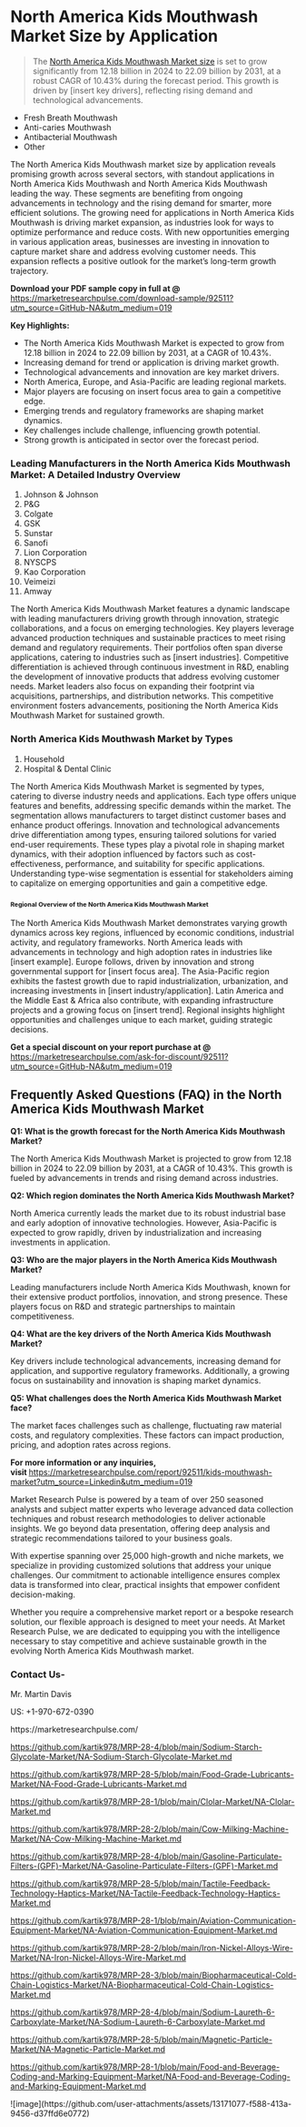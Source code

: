 <h1>North America Kids Mouthwash Market&nbsp;Size by Application</h1><blockquote><p>The <a href="https://marketresearchpulse.com/download-sample/92511?utm_source=GitHub-NA&amp;utm_medium=019">North America Kids Mouthwash Market size</a> is set to grow significantly from 12.18 billion in 2024 to 22.09 billion by 2031, at a robust CAGR of 10.43% during the forecast period. This growth is driven by [insert key drivers], reflecting rising demand and technological advancements.</p></blockquote><ul><li>Fresh Breath Mouthwash<li> Anti-caries Mouthwash<li> Antibacterial Mouthwash<li> Other</li></ul><p>The North America Kids Mouthwash market size by application reveals promising growth across several sectors, with standout applications in North America Kids Mouthwash and North America Kids Mouthwash leading the way. These segments are benefiting from ongoing advancements in technology and the rising demand for smarter, more efficient solutions. The growing need for applications in North America Kids Mouthwash is driving market expansion, as industries look for ways to optimize performance and reduce costs. With new opportunities emerging in various application areas, businesses are investing in innovation to capture market share and address evolving customer needs. This expansion reflects a positive outlook for the market’s long-term growth trajectory.</p><p><strong>Download your PDF sample copy in full at @ </strong><a href="https://marketresearchpulse.com/download-sample/92511?utm_source=GitHub-NA&amp;utm_medium=019">https://marketresearchpulse.com/download-sample/92511?utm_source=GitHub-NA&amp;utm_medium=019</a></p><p><strong>Key Highlights: </strong></p><ul><li>The North America Kids Mouthwash Market is expected to grow from 12.18 billion in 2024 to 22.09 billion by 2031, at a CAGR of 10.43%.</li><li>Increasing demand for trend or application is driving market growth.</li><li>Technological advancements and innovation are key market drivers.</li><li>North America, Europe, and Asia-Pacific are leading regional markets.</li><li>Major players are focusing on insert focus area to gain a competitive edge.</li><li>Emerging trends and regulatory frameworks are shaping market dynamics.</li><li>Key challenges include challenge, influencing growth potential.</li><li>Strong growth is anticipated in sector over the forecast period.</li></ul><h3>Leading Manufacturers in the North America Kids Mouthwash Market: A Detailed Industry Overview</h3><ol><li>Johnson & Johnson</li><li>P&G</li><li>Colgate</li><li>GSK</li><li>Sunstar</li><li>Sanofi</li><li>Lion Corporation</li><li>NYSCPS</li><li>Kao Corporation</li><li>Veimeizi</li><li>Amway</li></ol><div class="flex max-w-full flex-col flex-grow"><div class="min-h-8 text-message flex w-full flex-col items-end gap-2 whitespace-normal break-words [.text-message+&amp;]:mt-5" dir="auto" data-message-author-role="assistant" data-message-id="fd8432e4-4910-450d-b182-61b7bfb0a01f" data-message-model-slug="gpt-4o"><div class="flex w-full flex-col gap-1 empty:hidden first:pt-[3px]"><div class="markdown prose w-full break-words dark:prose-invert light"><p>The North America Kids Mouthwash Market features a dynamic landscape with leading manufacturers driving growth through innovation, strategic collaborations, and a focus on emerging technologies. Key players leverage advanced production techniques and sustainable practices to meet rising demand and regulatory requirements. Their portfolios often span diverse applications, catering to industries such as [insert industries]. Competitive differentiation is achieved through continuous investment in R&amp;D, enabling the development of innovative products that address evolving customer needs. Market leaders also focus on expanding their footprint via acquisitions, partnerships, and distribution networks. This competitive environment fosters advancements, positioning the North America Kids Mouthwash Market for sustained growth.</p></div></div></div></div><h3>North America Kids Mouthwash Market by Types</h3><ol><li>Household<li> Hospital & Dental Clinic</li></ol><div class="flex max-w-full flex-col flex-grow"><div class="min-h-8 text-message flex w-full flex-col items-end gap-2 whitespace-normal break-words [.text-message+&amp;]:mt-5" dir="auto" data-message-author-role="assistant" data-message-id="084470be-0bb7-4664-bddf-5156b4f41249" data-message-model-slug="gpt-4o-mini"><div class="flex w-full flex-col gap-1 empty:hidden first:pt-[3px]"><div class="markdown prose w-full break-words dark:prose-invert light"><p>The North America Kids Mouthwash Market is segmented by types, catering to diverse industry needs and applications. Each type offers unique features and benefits, addressing specific demands within the market. The segmentation allows manufacturers to target distinct customer bases and enhance product offerings. Innovation and technological advancements drive differentiation among types, ensuring tailored solutions for varied end-user requirements. These types play a pivotal role in shaping market dynamics, with their adoption influenced by factors such as cost-effectiveness, performance, and suitability for specific applications. Understanding type-wise segmentation is essential for stakeholders aiming to capitalize on emerging opportunities and gain a competitive edge.</p></div></div></div></div><h3><span style="font-size: 11px;">Regional Overview of the North America Kids Mouthwash Market</span></h3><div class="flex max-w-full flex-col flex-grow"><div class="min-h-8 text-message flex w-full flex-col items-end gap-2 whitespace-normal break-words [.text-message+&amp;]:mt-5" dir="auto" data-message-author-role="assistant" data-message-id="e9038762-ce64-4e30-91c9-9bd413514231" data-message-model-slug="gpt-4o-mini"><div class="flex w-full flex-col gap-1 empty:hidden first:pt-[3px]"><div class="markdown prose w-full break-words dark:prose-invert light"><p>The North America Kids Mouthwash Market demonstrates varying growth dynamics across key regions, influenced by economic conditions, industrial activity, and regulatory frameworks. North America leads with advancements in technology and high adoption rates in industries like [insert example]. Europe follows, driven by innovation and strong governmental support for [insert focus area]. The Asia-Pacific region exhibits the fastest growth due to rapid industrialization, urbanization, and increasing investments in [insert industry/application]. Latin America and the Middle East &amp; Africa also contribute, with expanding infrastructure projects and a growing focus on [insert trend]. Regional insights highlight opportunities and challenges unique to each market, guiding strategic decisions.</p></div></div></div></div><p><strong>Get a special discount on your report purchase at @ </strong><a href="https://marketresearchpulse.com/ask-for-discount/92511?utm_source=GitHub-NA&amp;utm_medium=019">https://marketresearchpulse.com/ask-for-discount/92511?utm_source=GitHub-NA&amp;utm_medium=019</a></p><h2>Frequently Asked Questions (FAQ) in the North America Kids Mouthwash Market</h2><p><strong>Q1: What is the growth forecast for the North America Kids Mouthwash Market?</strong></p><p>The North America Kids Mouthwash Market is projected to grow from 12.18 billion in 2024 to 22.09 billion by 2031, at a CAGR of 10.43%. This growth is fueled by advancements in trends and rising demand across industries.</p><p><strong>Q2: Which region dominates the North America Kids Mouthwash Market?</strong></p><p>North America currently leads the market due to its robust industrial base and early adoption of innovative technologies. However, Asia-Pacific is expected to grow rapidly, driven by industrialization and increasing investments in application.</p><p><strong>Q3: Who are the major players in the North America Kids Mouthwash Market?</strong></p><p>Leading manufacturers include North America Kids Mouthwash, known for their extensive product portfolios, innovation, and strong presence. These players focus on R&amp;D and strategic partnerships to maintain competitiveness.</p><p><strong>Q4: What are the key drivers of the North America Kids Mouthwash Market?</strong></p><p>Key drivers include technological advancements, increasing demand for application, and supportive regulatory frameworks. Additionally, a growing focus on sustainability and innovation is shaping market dynamics.</p><p><strong>Q5: What challenges does the North America Kids Mouthwash Market face?</strong></p><p>The market faces challenges such as challenge, fluctuating raw material costs, and regulatory complexities. These factors can impact production, pricing, and adoption rates across regions.</p><p><strong>For more information or any inquiries, visit&nbsp;</strong><a href="https://marketresearchpulse.com/report/92511/kids-mouthwash-market?utm_source=Linkedin&utm_medium=019">https://marketresearchpulse.com/report/92511/kids-mouthwash-market?utm_source=Linkedin&utm_medium=019</a></p><p>Market Research Pulse is powered by a team of over 250 seasoned analysts and subject matter experts who leverage advanced data collection techniques and robust research methodologies to deliver actionable insights. We go beyond data presentation, offering deep analysis and strategic recommendations tailored to your business goals.</p><p>With expertise spanning over 25,000 high-growth and niche markets, we specialize in providing customized solutions that address your unique challenges. Our commitment to actionable intelligence ensures complex data is transformed into clear, practical insights that empower confident decision-making.</p><p>Whether you require a comprehensive market report or a bespoke research solution, our flexible approach is designed to meet your needs. At Market Research Pulse, we are dedicated to equipping you with the intelligence necessary to stay competitive and achieve sustainable growth in the evolving North America Kids Mouthwash market.</p><h3><strong>Contact Us-</strong></h3><p>Mr. Martin Davis</p><p>US: +1-970-672-0390</p><p>https://marketresearchpulse.com/</p><p><a href="https://github.com/kartik978/MRP-28-4/blob/main/Sodium-Starch-Glycolate-Market/NA-Sodium-Starch-Glycolate-Market.md">https://github.com/kartik978/MRP-28-4/blob/main/Sodium-Starch-Glycolate-Market/NA-Sodium-Starch-Glycolate-Market.md</a></p><p><a href="https://github.com/kartik978/MRP-28-5/blob/main/Food-Grade-Lubricants-Market/NA-Food-Grade-Lubricants-Market.md">https://github.com/kartik978/MRP-28-5/blob/main/Food-Grade-Lubricants-Market/NA-Food-Grade-Lubricants-Market.md</a></p><p><a href="https://github.com/kartik978/MRP-28-1/blob/main/Clolar-Market/NA-Clolar-Market.md">https://github.com/kartik978/MRP-28-1/blob/main/Clolar-Market/NA-Clolar-Market.md</a></p><p><a href="https://github.com/kartik978/MRP-28-2/blob/main/Cow-Milking-Machine-Market/NA-Cow-Milking-Machine-Market.md">https://github.com/kartik978/MRP-28-2/blob/main/Cow-Milking-Machine-Market/NA-Cow-Milking-Machine-Market.md</a></p><p><a href="https://github.com/kartik978/MRP-28-4/blob/main/Gasoline-Particulate-Filters-(GPF)-Market/NA-Gasoline-Particulate-Filters-(GPF)-Market.md">https://github.com/kartik978/MRP-28-4/blob/main/Gasoline-Particulate-Filters-(GPF)-Market/NA-Gasoline-Particulate-Filters-(GPF)-Market.md</a></p><p><a href="https://github.com/kartik978/MRP-28-5/blob/main/Tactile-Feedback-Technology-Haptics-Market/NA-Tactile-Feedback-Technology-Haptics-Market.md">https://github.com/kartik978/MRP-28-5/blob/main/Tactile-Feedback-Technology-Haptics-Market/NA-Tactile-Feedback-Technology-Haptics-Market.md</a></p><p><a href="https://github.com/kartik978/MRP-28-1/blob/main/Aviation-Communication-Equipment-Market/NA-Aviation-Communication-Equipment-Market.md">https://github.com/kartik978/MRP-28-1/blob/main/Aviation-Communication-Equipment-Market/NA-Aviation-Communication-Equipment-Market.md</a></p><p><a href="https://github.com/kartik978/MRP-28-2/blob/main/Iron-Nickel-Alloys-Wire-Market/NA-Iron-Nickel-Alloys-Wire-Market.md">https://github.com/kartik978/MRP-28-2/blob/main/Iron-Nickel-Alloys-Wire-Market/NA-Iron-Nickel-Alloys-Wire-Market.md</a></p><p><a href="https://github.com/kartik978/MRP-28-3/blob/main/Biopharmaceutical-Cold-Chain-Logistics-Market/NA-Biopharmaceutical-Cold-Chain-Logistics-Market.md">https://github.com/kartik978/MRP-28-3/blob/main/Biopharmaceutical-Cold-Chain-Logistics-Market/NA-Biopharmaceutical-Cold-Chain-Logistics-Market.md</a></p><p><a href="https://github.com/kartik978/MRP-28-4/blob/main/Sodium-Laureth-6-Carboxylate-Market/NA-Sodium-Laureth-6-Carboxylate-Market.md">https://github.com/kartik978/MRP-28-4/blob/main/Sodium-Laureth-6-Carboxylate-Market/NA-Sodium-Laureth-6-Carboxylate-Market.md</a></p><p><a href="https://github.com/kartik978/MRP-28-5/blob/main/Magnetic-Particle-Market/NA-Magnetic-Particle-Market.md">https://github.com/kartik978/MRP-28-5/blob/main/Magnetic-Particle-Market/NA-Magnetic-Particle-Market.md</a></p><p><a href="https://github.com/kartik978/MRP-28-1/blob/main/Food-and-Beverage-Coding-and-Marking-Equipment-Market/NA-Food-and-Beverage-Coding-and-Marking-Equipment-Market.md">https://github.com/kartik978/MRP-28-1/blob/main/Food-and-Beverage-Coding-and-Marking-Equipment-Market/NA-Food-and-Beverage-Coding-and-Marking-Equipment-Market.md</a></p>
![image](https://github.com/user-attachments/assets/13171077-f588-413a-9456-d37ffd6e0772)
